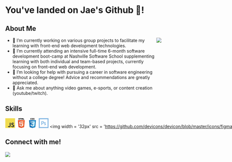 <!--
**JavontaeH/JavontaeH** is a ✨ _special_ ✨ repository because its `README.md` (this file) appears on your GitHub profile.

Here are some ideas to get you started:
-->

<h1> You've landed on Jae's Github 🚀!</h1>
<p align='center'>


<h2> About Me</h2>

<img align="right" height="180em" src="https://github-readme-stats.vercel.app/api?username=JavontaeH&show_icons=true&hide_border=true&&count_private=true&include_all_commits=true" />

- 🔭 I’m currently working on various group projects to facilitate my learning with front-end web development technologies.  
- 🌱 I’m currently attending an intensive full-time 6-month software development boot-camp at Nashville Software School supplementing learning with both individual and team-based projects, currently focusing on front-end web development.
- 🤔 I’m looking for help with pursuing a career in software engineering without a college degree! Advice and recommendations are greatly appreciated.
- 💬 Ask me about anything video games, e-sports, or content creation (youtube/twitch).


## Skills
  <nobr><img width ='32px' src ='https://raw.githubusercontent.com/devicons/devicon/master/icons/javascript/javascript-original.svg'>
  <img width ='32px' src ='https://raw.githubusercontent.com/devicons/devicon/master/icons/html5/html5-original-wordmark.svg'>
  <img width ='32px' src ='https://raw.githubusercontent.com/devicons/devicon/master/icons/css3/css3-original-wordmark.svg'>
  <img width ='32px' src ='https://raw.githubusercontent.com/devicons/devicon/master/icons/photoshop/photoshop-line.svg'>
<img width = '32px' src = 'https://github.com/devicons/devicon/blob/master/icons/figma/figma-original.svg'</nobr>




<h2> Connect with me! </h2>
<a href = 'https://www.linkedin.com/in/javontae-hardeman/'> <img width='20px' align= 'center' src="https://raw.githubusercontent.com/rahulbanerjee26/githubAboutMeGenerator/main/icons/linked-in-alt.svg"/></a>
